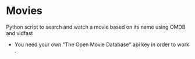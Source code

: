 # Movies
Python script to search and watch a movie based on its name using OMDB and vidfast

- You need your own "The Open Movie Database" api key in order to work . 
